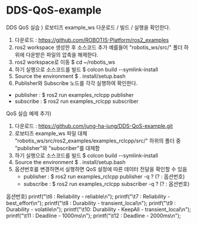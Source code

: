 # DDS-QoS-example

DDS QoS 실습 )
로보티즈 example_ws 다운로드 / 빌드 / 실행을 확인한다.
1) 다운로드 : https://github.com/ROBOTIS-Platform/ros2_examples
2) ros2 workspace 생성한 후 소스코드 추가
   예를들어 "robotis_ws/src/" 폴더 하위에 다운받은 파일의 압축을 해제한다.
3) ros2 workspace로 이동
   $ cd ~/robotis_ws
4) 하기 실행으로 소스코드를 빌드
   $ colcon build --symlink-install
5) Source the environment
   $ . install/setup.bash
6) Publisher와 Subscribe 노드를 각각 실행하여 확인한다.
  - publisher : $ ros2 run examples_rclcpp publisher
  - subscribe : $ ros2 run examples_rclcpp subscriber

QoS 실습 예제 추가)
1) 다운로드 : https://github.com/jung-ha-jung/DDS-QoS-example.git
2) 로보티즈 example_ws 파일 대체
   "robotis_ws/src/ros2_examples/examples_rclcpp/src/" 하위의 폴더 중 "publisher"와 "subscriber"를 대체함
4) 하기 실행으로 소스코드를 빌드
   $ colcon build --symlink-install
5) Source the environment
   $ . install/setup.bash
6) 옵션번호를 변경하면서 실행하면 QoS 설정에 따른 데이터 전달을 확인할 수 있음 
     - publisher : $ ros2 run examples_rclcpp publisher -q ?  (? : 옵션번호)
     - subscribe : $ ros2 run examples_rclcpp subscriber -q ?  (? : 옵션번호)

  옵션번호)
  printf("\t6 : Reliability - reliable\n");
  printf("\t7 : Reliability - best_effort\n");
  printf("\t8 : Durability - transient_local\n");
  printf("\t9 : Durability - volatile\n");
  printf("\t10: Durability - KeepAll - transient_local\n");
  printf("\t11 : Deadline - 1000ms\n");
  printf("\t12 : Deadline - 2000ms\n");
  
